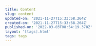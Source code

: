 ```yaml
---
title: Content
slug: content
updated-on: '2021-11-27T15:33:58.264Z'
created-on: '2021-11-27T15:33:58.264Z'
published-on: '2022-03-03T08:54:19.378Z'
layout: '[tags].html'
tags: tags
---
```



